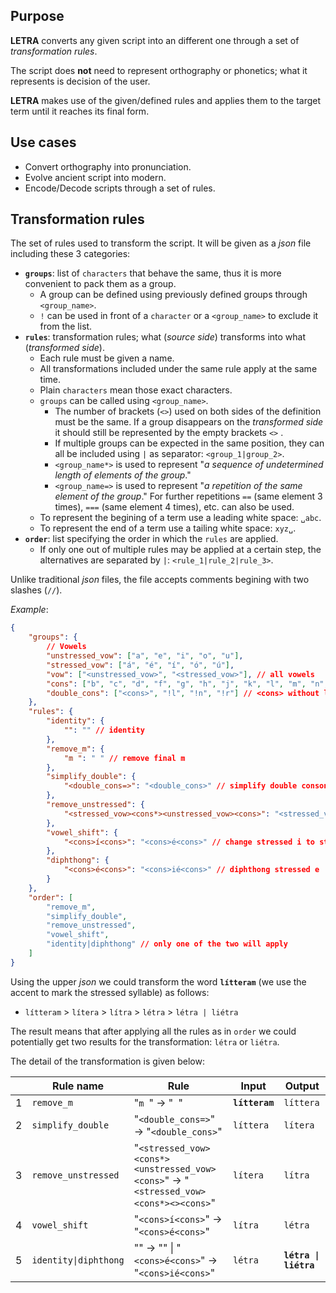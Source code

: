 ## Purpose

**LETRA** converts any given script into an different one through a set of _transformation rules_.

The script does **not** need to represent orthography or phonetics; what it represents is decision of the user.

**LETRA** makes use of the given/defined rules and applies them to the target term until it reaches its final form.

## Use cases

- Convert orthography into pronunciation.
- Evolve ancient script into modern.
- Encode/Decode scripts through a set of rules.

## Transformation rules

The set of rules used to transform the script. It will be given as a _json_ file including these 3 categories:

- **`groups`**: list of `characters` that behave the same, thus it is more convenient to pack them as a group.
  - A group can be defined using previously defined groups through `<group_name>`.
  - `!` can be used in front of a `character` or a `<group_name>` to exclude it from the list.
- **`rules`**: transformation rules; what (_source side_) transforms into what (_transformed side_). 
  - Each rule must be given a name.
  - All transformations included under the same rule apply at the same time.
  - Plain `characters` mean those exact characters.
  - `groups` can be called using `<group_name>`.
    - The number of brackets (`<>`) used on both sides of the definition must be the same. If a group disappears on the _transformed side_ it should still be represented by the empty brackets `<>` .
    - If multiple groups can be expected in the same position, they can all be included using `|` as separator: `<group_1|group_2>`.
    - `<group_name*>` is used to represent "_a sequence of undetermined length of elements of the group_."
    - `<group_name=>` is used to represent "_a repetition of the same element of the group_." For further repetitions `==` (same element 3 times), `===` (same element 4 times), etc. can also be used.
  - To represent the begining of a term use a leading white space: `␣abc`.
  - To represent the end of a term use a tailing white space: `xyz␣`.
- **`order`**: list specifying the order in which the `rules` are applied.
  - If only one out of multiple rules may be applied at a certain step, the alternatives are separated by `|`: `<rule_1|rule_2|rule_3>`.

Unlike traditional _json_ files, the file accepts comments begining with two slashes (`//`).

_Example_:
```json
{
	"groups": {
		// Vowels
		"unstressed_vow": ["a", "e", "i", "o", "u"],
		"stressed_vow": ["á", "é", "í", "ó", "ú"],
		"vow": ["<unstressed_vow>", "<stressed_vow>"], // all vowels
		"cons": ["b", "c", "d", "f", "g", "h", "j", "k", "l", "m", "n", "p", "q", "r", "s", "t", "v", "w", "x", "y", "z"],
		"double_cons": ["<cons>", "!l", "!n", "!r"] // <cons> without l, n, r
	},
	"rules": {
		"identity": {
			"": "" // identity
		},
		"remove_m": {
			"m ": " " // remove final m
		},
		"simplify_double": {
			"<double_cons=>": "<double_cons>" // simplify double consonants except for l, n, r
		},
		"remove_unstressed": {
			"<stressed_vow><cons*><unstressed_vow><cons>": "<stressed_vow><cons*><><cons>" // remove unstressed vowel between consonants after stressed syllable
		},
		"vowel_shift": {
			"<cons>í<cons>": "<cons>é<cons>" // change stressed i to stressed e
		},
		"diphthong": {
			"<cons>é<cons>": "<cons>ié<cons>" // diphthong stressed e
		}
	},
	"order": [
		"remove_m", 
		"simplify_double", 
		"remove_unstressed", 
		"vowel_shift", 
		"identity|diphthong" // only one of the two will apply
	]
}
```

Using the upper _json_ we could transform the word **`lítteram`** (we use the accent to mark the stressed syllable) as follows:

- `lítteram` > `lítera` > `lítra` > `létra` > `létra | liétra`

The result means that after applying all the rules as in `order` we could potentially get two results for the transformation: `létra` or `liétra`.

The detail of the transformation is given below:

||Rule name|Rule|Input|Output|
|-|-|-|-|-|
|1|`remove_m`|"`m `" → "` `"|**`lítteram`**|`líttera`|
|2|`simplify_double`|"`<double_cons=>`" → "`<double_cons>`"|`líttera`|`lítera`|
|3|`remove_unstressed`|"`<stressed_vow><cons*><unstressed_vow><cons>`" → "`<stressed_vow><cons*><><cons>`"|`lítera`|`lítra`|
|4|`vowel_shift`|"`<cons>í<cons>`" → "`<cons>é<cons>`"|`lítra`|`létra`|
|5|`identity\|diphthong`|"" → "" \| "`<cons>é<cons>`" → "`<cons>ié<cons>`"|`létra`|**`létra \| liétra`**|